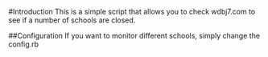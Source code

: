 #Introduction
This is a simple script that allows you to check wdbj7.com to see if a number of schools are closed.

##Configuration
If you want to monitor different schools, simply change the config.rb